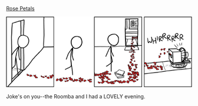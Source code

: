 [Rose Petals](https://xkcd.com/1183)

![Rose Petals](./random_comic.png)

Joke's on you--the Roomba and I had a LOVELY evening.

